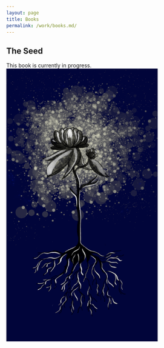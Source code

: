 ```yaml
---
layout: page
title: Books
permalink: /work/books.md/
---
```


## The Seed
This book is currently in progress.
<img src="work/images/Screenshot 2025-07-14 at 9.52.11 PM.png" alt="Image" width="400">
